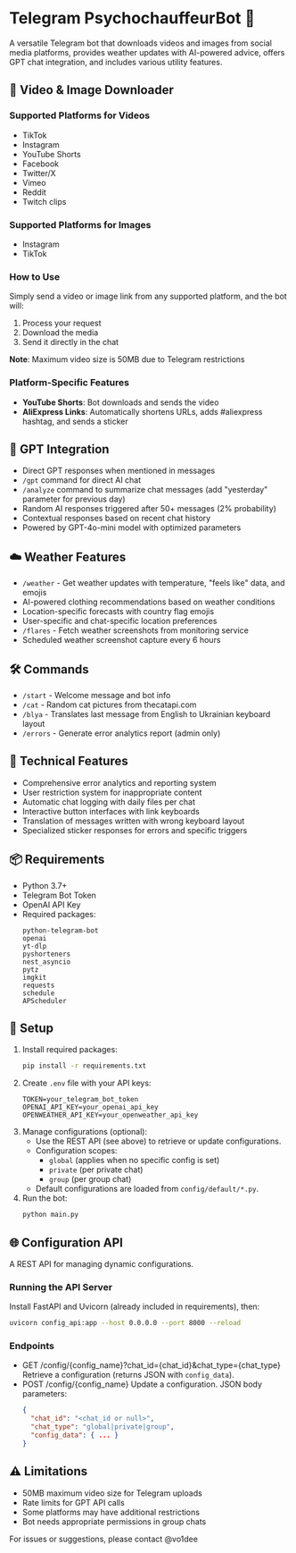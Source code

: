 # Telegram PsychochauffeurBot 🤖

A versatile Telegram bot that downloads videos and images from social media platforms, provides weather updates with AI-powered advice, offers GPT chat integration, and includes various utility features.

## 🎥 Video & Image Downloader

### Supported Platforms for Videos
- TikTok
- Instagram
- YouTube Shorts
- Facebook
- Twitter/X
- Vimeo
- Reddit
- Twitch clips

### Supported Platforms for Images
- Instagram
- TikTok

### How to Use
Simply send a video or image link from any supported platform, and the bot will:
1. Process your request
2. Download the media
3. Send it directly in the chat

**Note**: Maximum video size is 50MB due to Telegram restrictions

### Platform-Specific Features
- **YouTube Shorts**: Bot downloads and sends the video
- **AliExpress Links**: Automatically shortens URLs, adds #aliexpress hashtag, and sends a sticker

## 🤖 GPT Integration
- Direct GPT responses when mentioned in messages
- `/gpt` command for direct AI chat
- `/analyze` command to summarize chat messages (add "yesterday" parameter for previous day)
- Random AI responses triggered after 50+ messages (2% probability)
- Contextual responses based on recent chat history
- Powered by GPT-4o-mini model with optimized parameters

## ☁️ Weather Features
- `/weather` - Get weather updates with temperature, "feels like" data, and emojis
- AI-powered clothing recommendations based on weather conditions
- Location-specific forecasts with country flag emojis
- User-specific and chat-specific location preferences
- `/flares` - Fetch weather screenshots from monitoring service
- Scheduled weather screenshot capture every 6 hours

## 🛠 Commands
- `/start` - Welcome message and bot info
- `/cat` - Random cat pictures from thecatapi.com
- `/blya` - Translates last message from English to Ukrainian keyboard layout
- `/errors` - Generate error analytics report (admin only)

## 🔧 Technical Features
- Comprehensive error analytics and reporting system
- User restriction system for inappropriate content
- Automatic chat logging with daily files per chat
- Interactive button interfaces with link keyboards
- Translation of messages written with wrong keyboard layout
- Specialized sticker responses for errors and specific triggers

## 📦 Requirements
- Python 3.7+
- Telegram Bot Token
- OpenAI API Key
- Required packages:
  ```
  python-telegram-bot
  openai
  yt-dlp
  pyshorteners
  nest_asyncio
  pytz
  imgkit
  requests
  schedule
  APScheduler
  ```

## 📝 Setup
1. Install required packages:
   ```bash
   pip install -r requirements.txt
   ```
2. Create `.env` file with your API keys:
   ```
   TOKEN=your_telegram_bot_token
   OPENAI_API_KEY=your_openai_api_key
   OPENWEATHER_API_KEY=your_openweather_api_key
   ```
3. Manage configurations (optional):
   - Use the REST API (see above) to retrieve or update configurations.
   - Configuration scopes:
     - `global` (applies when no specific config is set)
     - `private` (per private chat)
     - `group` (per group chat)
   - Default configurations are loaded from `config/default/*.py`.
4. Run the bot:
   ```bash
   python main.py
   ```

## 🌐 Configuration API

A REST API for managing dynamic configurations.

### Running the API Server

Install FastAPI and Uvicorn (already included in requirements), then:
```bash
uvicorn config_api:app --host 0.0.0.0 --port 8000 --reload
```

### Endpoints
- GET /config/{config_name}?chat_id={chat_id}&chat_type={chat_type}
  Retrieve a configuration (returns JSON with `config_data`).
- POST /config/{config_name}
  Update a configuration. JSON body parameters:
  ```json
  {
    "chat_id": "<chat_id or null>",
    "chat_type": "global|private|group",
    "config_data": { ... }
  }
  ```

## ⚠️ Limitations
- 50MB maximum video size for Telegram uploads
- Rate limits for GPT API calls
- Some platforms may have additional restrictions
- Bot needs appropriate permissions in group chats

For issues or suggestions, please contact @vo1dee
